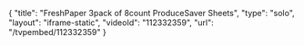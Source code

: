 {
    "title": "FreshPaper 3pack of 8count ProduceSaver Sheets",
    "type": "solo",
    "layout": "iframe-static",
    "videoId": "112332359",
    "url": "\/tvpembed\/112332359"
}